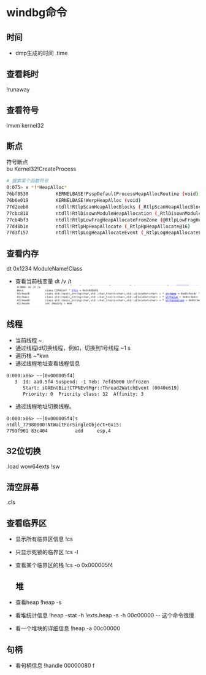# windbg命令

## 时间
* dmp生成的时间
  .time
## 查看耗时
!runaway

## 查看符号
lmvm kernel32

## 断点
符号断点  
bu Kernel32!CreateProcess

```bash
# 搜索某个函数符号
0:075> x *!*HeapAlloc*
76bf8530          KERNELBASE!PsspDefaultProcessHeapAllocRoutine (void)
76b6e019          KERNELBASE!WerpHeapAlloc (void)
77d2eeb8          ntdll!RtlpScanHeapAllocBlocks (_RtlpScanHeapAllocBlocks@0)
77cbc810          ntdll!RtlDisownModuleHeapAllocation (_RtlDisownModuleHeapAllocation@8)
77cb4bf3          ntdll!RtlpLowFragHeapAllocateFromZone (@RtlpLowFragHeapAllocateFromZone@8)
77d48b1e          ntdll!RtlpHpHeapAllocate (_RtlpHpHeapAllocate@16)
77d3f157          ntdll!RtlpLogHeapAllocateEvent (_RtlpLogHeapAllocateEvent@16)
```

## 查看内存
dt 0x1234 ModuleName!Class

* 查看当前栈变量
dt /v /t
![picture 1](../../images/386cab651f90dcbd19af3ce2d74629c8dd2032ff3401ae21f16ab778d2344434.png)  

## 线程
* 当前线程
  ~.
* 通过线程id切换线程，例如，切换到1号线程
  ~1 s
* 遍历栈
  ~*kvn
* 通过线程地址查看线程信息
```
0:000:x86> ~~[0x000005f4]
   3  Id: aa0.5f4 Suspend: -1 Teb: 7efd5000 Unfrozen
      Start: iOAEntBiz!CTPNEvtMgr::Thread2WatchEvent (0040e619)
      Priority: 0  Priority class: 32  Affinity: 3
```
* 通过线程地址切换线程。
```
0:000:x86> ~~[0x000005f4]s
ntdll_77980000!NtWaitForSingleObject+0x15:
7799f901 83c404          add     esp,4
```

## 32位切换
.load wow64exts
!sw

## 清空屏幕
.cls

## 查看临界区
* 显示所有临界区信息
  !cs
* 只显示死锁的临界区
  !cs -l
* 查看某个临界区的栈
  !cs -o 0x000005f4

  ## 堆
* 查看heap
  !heap -s
* 看堆统计信息
  !heap -stat -h 
  !exts.heap -s -h 00c00000 -- 这个命令很慢
* 看一个堆块的详细信息
  !heap -a 00c00000

## 句柄
* 看句柄信息
  !handle 00000080 f

